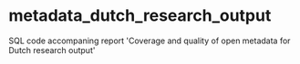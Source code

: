 # metadata_dutch_research_output
SQL code accompaning report 'Coverage and quality of open metadata for Dutch research output'
